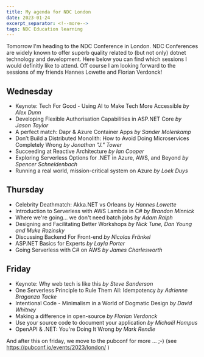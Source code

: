 ```yaml
---
title: My agenda for NDC London
date: 2023-01-24 
excerpt_separator: <!--more-->
tags: NDC Education learning 
---
```


Tomorrow I'm heading to the NDC Conference in London. NDC Conferences are widely known to offer superb quality related to (but not only) dotnet technology and development. 
Here below you can find which sessions I would definitly like to attend<!--more-->. Off course I am looking forward to the sessions of my friends Hannes Lowette and Florian Verdonck! 

## Wednesday 
- Keynote: Tech For Good - Using AI to Make Tech More Accessible *by Alex Dunn*
- Developing Flexible Authorisation Capabilities in ASP.NET Core *by Jason Taylor*
- A perfect match: Dapr & Azure Container Apps *by Sander Molenkamp*
- Don’t Build a Distributed Monolith: How to Avoid Doing Microservices Completely Wrong *by Jonathan "J." Tower*
- Succeeding at Reactive Architecture *by Ian Cooper*
- Exploring Serverless Options for .NET in Azure, AWS, and Beyond *by Spencer Schneidenbach*
- Running a real world, mission-critical system on Azure *by Loek Duys*

## Thursday 
- Celebrity Deathmatch: Akka.NET vs Orleans *by Hannes Lowette*
- Introduction to Serverless with AWS Lambda in C# *by Brandon Minnick*
- Where we're going... we don't need batch jobs *by Adam Ralph*
- Designing and Facilitating Better Workshops *by Nick Tune, Dan Young and Muke Rozinsky*
- Discussing Backend For Front-end *by Nicolas Fränkel*
- ASP.NET Basics for Experts *by Layla Porter*
- Going Serverless with C# on AWS *by James Charlesworth*

## Friday 
- Keynote: Why web tech is like this *by Steve Sanderson*
- One Serverless Principle to Rule Them All: Idempotency *by Adrienne Braganza Tacke*
- Intentional Code - Minimalism in a World of Dogmatic Design *by David Whitney*
- Making a difference in open-source *by Florian Verdonck*
- Use your source code to document your application *by Michaël Hompus*
- OpenAPI & .NET: You're Doing It Wrong *by Mark Rendle*

And after this on friday, we move to the pubconf for more ... ;-) (see https://pubconf.io/events/2023/london/ )